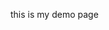 <html>
  <head>
    <title>
      this is my demo page
    </title>
 </head>
  <body>
    <p>
      this is my demo page
    </p>
  </body>
</html>
